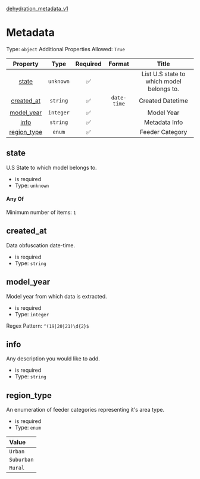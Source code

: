 



[dehydration_metadata_v1](dehydration_metadata_v1.md)
# Metadata

Type: `object`
Additional Properties Allowed: `True`


|Property|Type|Required|Format|Title|
| :---: | :---: | :---: | :---: | :---: |
|[state](#state)|`unknown`|:white_check_mark:||List U.S state to which model belongs to.|
|[created_at](#created_at)|`string`|:white_check_mark:|`date-time`|Created Datetime|
|[model_year](#model_year)|`integer`|:white_check_mark:||Model Year|
|[info](#info)|`string`|:white_check_mark:||Metadata Info|
|[region_type](#region_type)|`enum`|:white_check_mark:||Feeder Category|

## state

U.S State to which model belongs to.


- is required
- Type: `unknown`

#### Any Of


Minimum number of items: `1`

## created_at

Data obfuscation date-time.


- is required
- Type: `string`

## model_year

Model year from which data is extracted.


- is required
- Type: `integer`

Regex Pattern: `^(19|20|21)\d{2}$`
## info

Any description you would like to add.


- is required
- Type: `string`

## region_type

An enumeration of feeder categories representing it's area type.


- is required
- Type: `enum`


|Value|
| :--- |
|`Urban`|
|`Suburban`|
|`Rural`|
